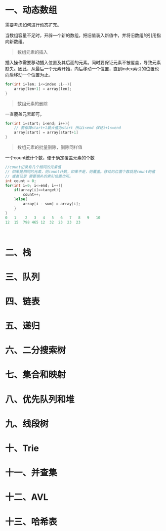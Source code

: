 # 一、动态数组

需要考虑如何进行动态扩充。

当数组容量不足时，开辟一个新的数组，把旧值装入新值中，并将旧数组的引用指向新数组。

> 数组元素的插入

插入操作需要移动插入位置及其后面的元素。同时要保证元素不被覆盖，导致元素缺失。因此，从最后一个元素开始，向后移动一个位置，直到index索引的位置也向后移动一个位置为止。

```java
for(int i=len; i<=index ;i--){
    array[len+1] = array[len];
}
```

> 数组元素的删除

一直覆盖元素即可。

```java
for(int i=start; i<end; i++){
    // 要保障start+1最大值为start 所以i<end 保证i+1<=end
    array[start] = array[start+1]
}
```



> 数组元素的批量删除，删除同样值

一个count统计个数，便于确定覆盖元素的个数

```java
//count记录有几个相同的元素值
// 如果是相同的元素，则count计数，如果不是，则覆盖。移动的位置个数就是count的值
// 或者记录 需要填补的索引位置也可。
int count = 0;
for(int i=0; i<=end; i++){
    if(array[i]==target){
        count++;
    }else{
        array[i - sum] = array[i];
    }
}
0 	1	 2	 3	 4	 5	 6	 7	 8	 9	 10
12	15	798	465	12	32	23	23	23		

    
```





# 二、栈

# 三、队列

# 四、链表

# 五、递归

# 六、二分搜索树

# 七、集合和映射

# 八、优先队列和堆

# 九、线段树

# 十、Trie

# 十一、并查集

# 十二、AVL

# 十三、哈希表